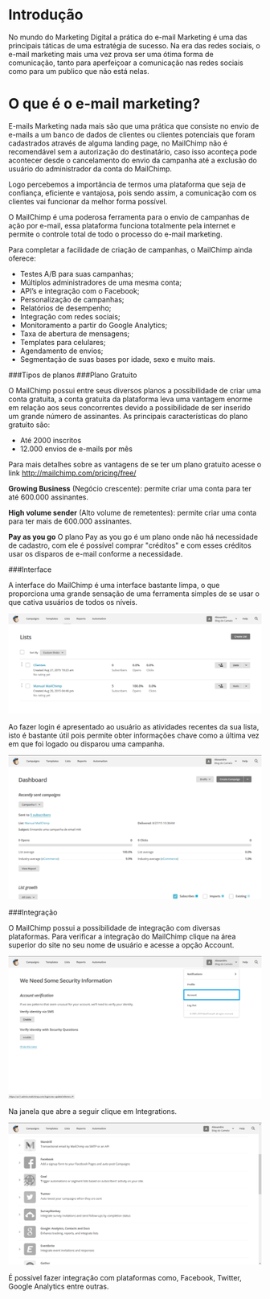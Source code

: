 # Introdução

No mundo do Marketing Digital a prática do e-mail Marketing é uma das principais táticas de uma estratégia de sucesso.
Na era das redes sociais, o e-mail marketing mais uma vez prova ser uma ótima forma de comunicação, tanto para aperfeiçoar a comunicação nas redes sociais como para um publico que não está nelas.


# O que é o e-mail marketing?


E-mails Marketing nada mais são que uma prática que consiste no envio de e-mails a um banco de dados de clientes ou clientes potenciais que foram cadastrados através de alguma landing page, no MailChimp não é recomendável sem a autorização do destinatário, caso isso aconteça pode acontecer desde o cancelamento do envio da campanha até a exclusão do usuário do administrador da conta do MailChimp.

Logo percebemos a importância de termos uma plataforma que seja de confiança, eficiente e vantajosa, pois sendo assim, a comunicação com os clientes vai funcionar da melhor forma possível.

O MailChimp é uma poderosa ferramenta para o envio de campanhas de ação por e-mail, essa plataforma funciona totalmente pela internet e permite o controle total de todo o processo do e-mail marketing.

Para completar a facilidade de criação de campanhas, o MailChimp ainda oferece:

* Testes A/B para suas campanhas;
* Múltiplos administradores de uma mesma conta;
* API’s e integração com o Facebook;
* Personalização de campanhas;
* Relatórios de desempenho;
* Integração com redes sociais;
* Monitoramento a partir do Google Analytics;
* Taxa de abertura de mensagens;
* Templates para celulares;
* Agendamento de envios;
* Segmentação de suas bases por idade, sexo e muito mais.

###Tipos de planos
###Plano Gratuito

O MailChimp possui entre seus diversos planos a possibilidade de criar uma conta gratuita, a conta gratuita da plataforma leva uma vantagem enorme em relação aos seus concorrentes devido a possibilidade de ser inserido um grande número de assinantes.
As principais características do plano gratuito são:

* Até 2000 inscritos
* 12.000 envios de e-mails por mês

Para mais detalhes sobre as vantagens de se ter um plano gratuito acesse o link http://mailchimp.com/pricing/free/

**Growing Business** (Negócio crescente): permite criar uma conta para ter até 600.000 assinantes.

**High volume sender** (Alto volume de remetentes): permite criar uma conta para ter mais de 600.000 assinantes.

**Pay as you go** O plano Pay as you go é um plano onde não há necessidade de cadastro, com ele é possível comprar "créditos" e com esses créditos usar os disparos de e-mail conforme a necessidade.

###Interface

A interface do MailChimp é uma interface bastante limpa, o que proporciona uma grande sensação de uma ferramenta simples de se usar o que cativa usuários de todos os níveis.

![](mailchimp-interface.png)

Ao fazer login é apresentado ao usuário as atividades recentes da sua lista, isto é bastante útil pois permite obter informações chave como a última vez em que foi logado ou disparou uma campanha.

![](mailchimp-interface_1.png)

###Integração

O MailChimp possui a possibilidade de integração com diversas plataformas. Para verificar a integração do MailChimp clique na área superior do site no seu nome de usuário e acesse a opção Account.

![](mailchimp-integracao.png)

Na janela que abre a seguir clique em Integrations.

![](mailchimp-integracao_1.png)

É possível fazer integração com plataformas como, Facebook, Twitter, Google Analytics entre outras.

